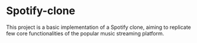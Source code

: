 # Spotify-clone
This project is a basic implementation of a Spotify clone, aiming to replicate few core functionalities of the popular music streaming platform.
